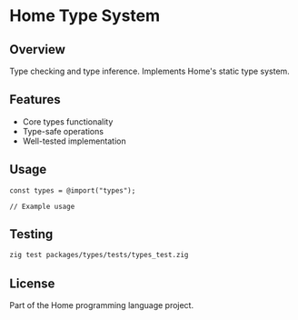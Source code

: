 # Home Type System

## Overview

Type checking and type inference. Implements Home's static type system.

## Features

- Core types functionality
- Type-safe operations
- Well-tested implementation

## Usage

```zig
const types = @import("types");

// Example usage
```

## Testing

```bash
zig test packages/types/tests/types_test.zig
```

## License

Part of the Home programming language project.
